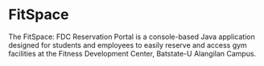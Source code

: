 # FitSpace
The FitSpace: FDC Reservation Portal is a console-based Java application designed for students and employees to easily reserve and access gym facilities at the Fitness Development Center, Batstate-U Alangilan Campus.
